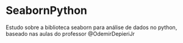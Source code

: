 # SeabornPython
Estudo sobre a biblioteca seaborn para análise de dados no python, baseado nas aulas do professor @OdemirDepieriJr
